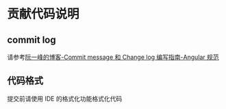 # 贡献代码说明

## commit log

请参考[阮一峰的博客-Commit message 和 Change log 编写指南-Angular 规范](http://www.ruanyifeng.com/blog/2016/01/commit_message_change_log.html)

## 代码格式

提交前请使用 IDE 的格式化功能格式化代码